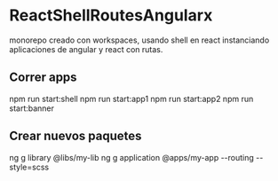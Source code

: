 # ReactShellRoutesAngularx

monorepo creado con workspaces, usando shell en react instanciando aplicaciones de angular y react con rutas.

## Correr apps

npm run start:shell
npm run start:app1
npm run start:app2
npm run start:banner


## Crear nuevos paquetes

ng g library @libs/my-lib
ng g application @apps/my-app --routing --style=scss
